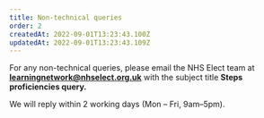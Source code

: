 ```yaml
---
title: Non-technical queries
order: 2
createdAt: 2022-09-01T13:23:43.100Z
updatedAt: 2022-09-01T13:23:43.109Z
---
```

For any non-technical queries, please email the NHS Elect team at **learningnetwork@nhselect.org.uk** with the subject title **Steps proficiencies query.** 

We will reply within 2 working days (Mon – Fri, 9am–5pm).
